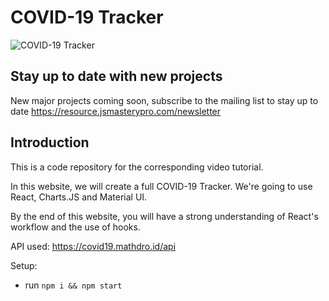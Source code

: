 # COVID-19 Tracker

![COVID-19 Tracker](https://i.ibb.co/X87BqVY/Screenshot-2020-04-13-at-10-14-58.png)

## Stay up to date with new projects
New major projects coming soon, subscribe to the mailing list to stay up to date https://resource.jsmasterypro.com/newsletter

## Introduction
This is a code repository for the corresponding video tutorial. 

In this website, we will create a full COVID-19 Tracker. We're going to use React, Charts.JS and Material UI.

By the end of this website, you will have a strong understanding of React's workflow and the use of hooks.

API used: https://covid19.mathdro.id/api

Setup:
- run ```npm i && npm start```
